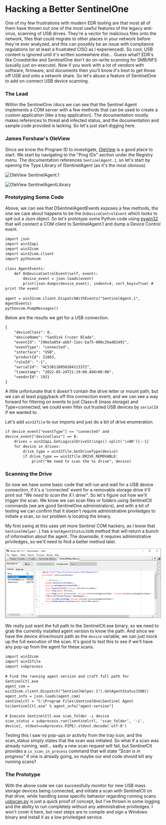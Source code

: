 # Hacking a Better SentinelOne

One of my few frustrations with modern EDR tooling are that most all of them have thrown out one of the most useful features of the legacy anti-virus, scanning of USB drives. They're a vector for malicious files onto the network, files that could migrate to other places in your network before they're ever analyzed, and this can possibly be an issue with compliance regulations (or at least a frustrated CISO as I experienced). So cool, USB content is ignored until it's written somewhere else... Guess what? EDR's like Crowdstrike and SentinelOne don't do on-write scanning for SMB/NFS (usually just on-execute). Now if you work with a lot of vendors with software, firmware, and documents then you'll know it's best to get those off USB and onto a network share. So let's abuse a feature of SentinelOne to add on-connect USB device scanning.

### The Lead
Within the SentinelOne /docs we can see that the Sentinel Agent implements a COM server with a few methods that can be used to create a custom application (like a tray application). The documentation mostly makes references to threat and infected status, and the documentation and sample code provided is lacking. So let's just start digging here.

### James Forshaw's OleView
Since we know the Program ID to investigate, [OleView](https://github.com/tyranid/oleviewdotnet) is a good place to start. We start by navigating to the "Prog IDs" section under the Registry menu. The documentation references `SentinelAgent.1`, so let's start by opening the Type Library of ISentinelAgent (as it's the most obvious).

![OleView SentinelAgent.1](https://github.com/keyboardcrunch/sentinelone_usbscan/blob/main/OleView_SentinelAgent1.png?raw=True)

![OleView SentinelAgentLibrary](https://github.com/keyboardcrunch/sentinelone_usbscan/blob/main/OleView_DSentinelAgentEvents.png?raw=True)


### Prototyping Some Code
Above, we can see that DSentinelAgentEvents exposes a few methods, the one we care about happens to be the `OnDeviceControlEvent` which looks to spit out a Json object. So let's prototype some Python code using [pywin32](https://pypi.org/project/pywin32/) that will connect a COM client to SentinelAgent.1 and dump a Device Control event.

```
import json
import win32api
import win32com
import win32com.client
import pythoncom

class AgentEvents:
    def OnDeviceControlEvent(self, event):
        device_event = json.loads(event)
        print(json.dumps(device_event), indent=4, sort_keys=True) # print the event

agent = win32com.client.DispatchWithEvents("SentinelAgent.1", AgentEvents)
pythoncom.PumpMessages()
```
Below are the results we get for a USB connection.
``` 
{
    "deviceClass": 8,
    "deviceName": "SanDisk Cruzer Blade",
    "eventId": "{96e5a854-abb7-11ec-ba75-000c29ad0249}",
    "eventType": "connected",
    "interface": "USB",
    "productId": 21863,
    "ruleId": "-1",
    "serialId": "4C530110050104113372",
    "timestamp": "2022-03-24T21:19:00.894+00:00",
    "vendorId": 1921
}
```

A little unfortunate that it doesn't contain the drive letter or mount path, but we can at least piggyback off this connection event, and we can see a way forward for filtering on events to just Class=8 (mass storage) and Type=connected; we could even filter out trusted USB devices by `serialId` if we wanted to.

Let's add `win32file` to our imports and just do a bit of drive enumeration.
```
if device_event["eventType"] == "connected" and device_event["deviceClass"] == 8:
    drives = win32api.GetLogicalDriveStrings().split('\x00')[:-1]
    for device in drives:
        drive_type = win32file.GetDriveType(device)
        if drive_type == win32file.DRIVE_REMOVABLE:
            print("We need to scan the %s drive", device)
```

### Scanning the Drive

So now we have some basic code that will run and wait for a USB device connection, if it's a 'connected' event for a removable storage drive it'll print out _"We need to scan the X:\ drive"_. So let's figure out how we'll trigger the scan. We know we can scan files or folders using SentinelCtl commands (we are good SentinelOne administrators), and with a bit of testing we can confirm that it doesn't require administrative priviledges to initiate a scan, so our problem is locating the binary.

My first swing at this uses yet more Sentinel COM hackery, as I know that `SentinelHelper.1` has a `GetAgentStatusJSON` method that will return a bunch of information about the agent. The downside, it requires administrative priviledges, so we'll need to find a better method later.

![OleView SentinelHelper](https://github.com/keyboardcrunch/sentinelone_usbscan/blob/main/images/OleView_ISentinelHelper.png?raw=True)

We really just want the full path to the SentinelCtl.exe binary, so we need to grab the currently installed agent version to know the path. And since we have the device drive/mount path as the `device` variable, we can just mock up the full execution of the scan. It's good to test this to see if we'll have any pop-up from the agent for these scans.

```
import win32com
import win32file
import subprocess

# Find the running agent version and craft full path for SentinelCtl.exe
agent_com = win32com.client.Dispatch("SentinelHelper.1").GetAgentStatusJSON()
agent_info = json.loads(agent_com)
sentinelctl = "C:\Program Files\SentinelOne\Sentinel Agent %s\SentinelCtl.exe" % agent_info["agent-version"]

# Execute SentinelCtl.exe scan_folder -i device
scan_status = subprocess.run([sentinelctl, 'scan_folder', '-i', device], stdout=subprocess.PIPE).stdout.decode('utf-8')
```

Testing this I saw no pop-ups or activity from the tray icon, and the scan_status simply states that the scan was initiated. So what if a scan was already running, well... sadly a new scan request will fail, but SentinelCtl provides a `is_scan_in_process` command that will state _"Scan is in progress"_ if one is already going, so maybe our end code should kill any running scans?

### The Prototype
With the above code we can successfully monitor for new USB mass storage devices being connected, and initiate a scan with SentinelCtl on that drive, while handling some specific behavior regarding running scans. [usbscan.py](https://github.com/keyboardcrunch/sentinelone_usbscan/blob/main/usbscan.py) is just a quick proof of concept, but I've thrown in some logging and the ability to run completely without any administrative priviledges. I won't cover it here, but next steps are to compile and sign a Windows binary and install it as a low priviledged service.